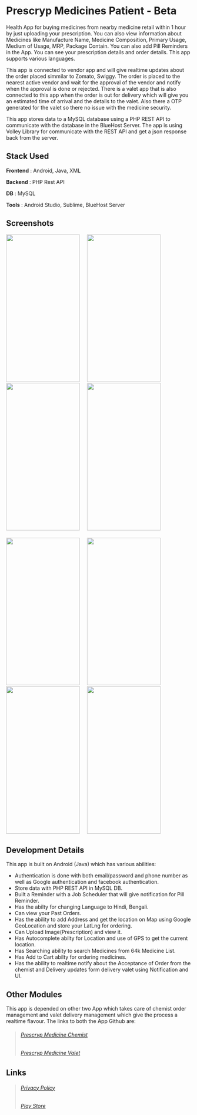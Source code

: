 # Prescryp Medicines Patient - Beta

Health App for buying medicines from nearby medicine retail within 1 hour by just uploading your prescription. You can also view information about Medicines like Manufacture Name, Medicine Composition, Primary Usage, Medium of Usage, MRP, Package Contain. You can also add Pill Reminders in the App. You can see your prescription details and order details. This app supports various languages.

This app is connected to vendor app and will give realtime updates about the order placed simmilar to Zomato, Swiggy. The order is placed to the nearest active vendor and wait for the approval of the vendor and notify when the approval is done or rejected. There is a valet app that is also connected to this app when the order is out for delivery which will give you an estimated time of arrival and the details to the valet. Also there a OTP generated for the valet so there no issue with the medicine security.

This app stores data to a MySQL database using a PHP REST API to communicate with the database in the BlueHost Server. The app is using Volley Library for communicate with the REST API and get a json response back from the server.

## Stack Used

**Frontend** : Android, Java, XML

**Backend** : PHP Rest API

**DB** : MySQL

**Tools** : Android Studio, Sublime, BlueHost Server

## Screenshots

<img src="https://raw.githubusercontent.com/mmitrasish/prescryp-patient/master/screenshots/screenshot4.webp" width="200" height="400"> &nbsp;&nbsp;&nbsp; <img src="https://raw.githubusercontent.com/mmitrasish/prescryp-patient/master/screenshots/screenshot1.webp" width="200" height="400"> &nbsp;&nbsp;&nbsp; <img src="https://raw.githubusercontent.com/mmitrasish/prescryp-patient/master/screenshots/screenshot6.webp" width="200" height="400"> &nbsp;&nbsp;&nbsp; <img src="https://raw.githubusercontent.com/mmitrasish/prescryp-patient/master/screenshots/screenshot2.webp" width="200" height="400"> <br/><br/><img src="https://raw.githubusercontent.com/mmitrasish/prescryp-patient/master/screenshots/screenshot3.webp" width="200" height="400"> &nbsp;&nbsp;&nbsp; <img src="https://raw.githubusercontent.com/mmitrasish/prescryp-patient/master/screenshots/screenshot5.webp" width="200" height="400"> &nbsp;&nbsp;&nbsp; <img src="https://raw.githubusercontent.com/mmitrasish/prescryp-patient/master/screenshots/screenshot7.webp" width="200" height="400">
&nbsp;&nbsp;&nbsp; <img src="https://raw.githubusercontent.com/mmitrasish/prescryp-patient/master/screenshots/screenshot8.webp" width="200" height="400">

## Development Details

This app is built on Android (Java) which has various abilities:

- Authentication is done with both email/password and phone number as well as Google authentication and facebook authentication.
- Store data with PHP REST API in MySQL DB.
- Built a Reminder with a Job Scheduler that will give notification for Pill Reminder.
- Has the abilty for changing Language to Hindi, Bengali.
- Can view your Past Orders.
- Has the ability to add Address and get the location on Map using Google GeoLocation and store your LatLng for ordering.
- Can Upload Image(Prescription) and view it.
- Has Autocomplete abilty for Location and use of GPS to get the current location.
- Has Searching ability to search Medicines from 64k Medicine List.
- Has Add to Cart abilty for ordering medicines.
- Has the ability to realtime notify about the Acceptance of Order from the chemist and Delivery updates form delivery valet using Notification and UI.

## Other Modules

This app is depended on other two App which takes care of chemist order management and valet delivery management which give the process a realtime flavour. The links to both the App Github are:

> ###### [Prescryp Medicine Chemist](https://github.com/mmitrasish/prescryp-medicine-chemist)
> ###### [Prescryp Medicine Valet](https://github.com/mmitrasish/prescryp-medicine-valet)

## Links

> ###### [Privacy Policy](https://prescryp-medicines-p.flycricket.io/privacy.html)
> ###### [Play Store](https://play.google.com/store/apps/details?id=com.prescywallet.presdigi)
